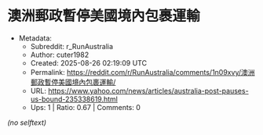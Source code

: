 # 澳洲郵政暫停美國境內包裹運輸

- Metadata:
  - Subreddit: r_RunAustralia
  - Author: cuter1982
  - Created: 2025-08-26 02:19:09 UTC
  - Permalink: https://reddit.com/r/RunAustralia/comments/1n09xvy/澳洲郵政暫停美國境內包裹運輸/
  - URL: https://www.yahoo.com/news/articles/australia-post-pauses-us-bound-235338619.html
  - Ups: 1 | Ratio: 0.67 | Comments: 0

_(no selftext)_
